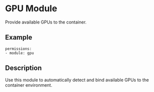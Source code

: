 # GPU Module

Provide available GPUs to the container.

## Example

```
permissions:
- module: gpu
```

## Description

Use this module to automatically detect and bind available GPUs to the container environment.
